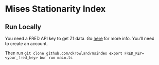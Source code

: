 # Mises Stationarity Index

## Run Locally
You need a FRED API key to get Z1 data. Go [here](https://fred.stlouisfed.org/docs/api/api_key.html) for more info. You'll need to create an account.

Then run
`
git clone github.com/ckrowland/msindex
export FRED_KEY=<your_fred_key>
bun run main.ts
`
